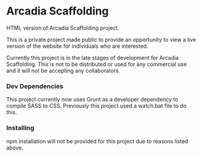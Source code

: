 # Arcadia Scaffolding

HTML version of Arcadia Scaffolding project.

This is a private project made public to provide an opportunity to view a live version of the website for individuals who are interested.

Currently this project is in the late stages of development for Arcadia Scaffolding. This is not to be distributed or used for any commercial use and it will not be accepting any collaborators.

### Dev Dependencies

This project currently now uses Grunt as a developer dependency to compile SASS to CSS. Previously this project used a watch.bat file to do this.


### Installing

npm installation will not be provided for this project due to reasons listed above.






